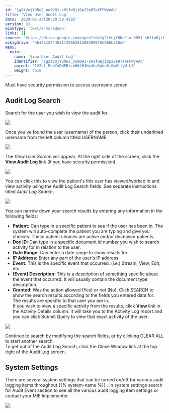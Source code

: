 ```yaml
---
id: '1g2tVujYONeJ_nu9D91-sH1fwBjiDp22e0ToXFFWyAAo'
title: 'View User Audit Log'
date: '2020-02-27T20:20:58.429Z'
version: 33
mimeType: 'text/x-markdown'
links: []
source: 'https://drive.google.com/open?id=1g2tVujYONeJ_nu9D91-sH1fwBjiDp22e0ToXFFWyAAo'
wikigdrive: 'a61f512444631f29662815085800f0e066b316db'
menu:
  main:
    name: 'View User Audit Log'
    identifier: '1g2tVujYONeJ_nu9D91-sH1fwBjiDp22e0ToXFFWyAAo'
    parent: '1V2Lt_MnbYoDNFBtcoH6JHJKm4he3obo6_GmOlfyW-L8'
    weight: 4610
---
```

Must have security permission to access username screen.
  
## Audit Log Search  
  
Search for the user you wish to view the audit for.
  
![](../view-user-audit-log.assets/10000000000004DF000001C3839D1D73CC6E7DF3.png)  

Once you've found the user (username) of the person, click their underlined username from the left column titled USERNAME.
  
![](../view-user-audit-log.assets/1000000000000483000001011ACCA9B69DF631C8.png)  

The *View User Screen* will appear. At the right side of the screen, click the **View Audit Log** link (if you have security permission).
  
![](../view-user-audit-log.assets/1000000000000490000001539D390F2B41A4A3BE.png)  

You can click this to view the patient's this user has viewed/worked in and view activity using the Audit Log Search fields. See separate instructions titled *Audit Log Search*.
  
![](../view-user-audit-log.assets/1000000000000300000000FF0089EBD41346B5FD.png)  

You can narrow down your search results by entering any information in the following fields:
* <strong>Patient:</strong> Can type in a specific patient to see if the user has been in. The system will auto-complete the patient you are typing and give you choices. These patient choices are active and/or deceased patients.
* <strong>Doc ID:</strong> Can type in a specific document id number you wish to search activity for in relation to the user.
* <strong>Date Range:</strong> Can enter a date range to show results for.
* <strong>IP Address:</strong> Enter any part of the user's IP address.
* <strong>Event:</strong> This is the specific event that occurred. (i.e.) Stream, View, Edit, etc.
* <strong>(Event) Description:</strong> This is a description of something specific about the event that occurred. It will usually contain the document type description.
* <strong>Granted:</strong> Was the action allowed (Yes) or not (No).
Click SEARCH to show the search results according to the fields you entered data for.  
The results are specific to that user you are in.  
If you wish to view a specific activity from the results, click **View** link in the Activity Details column. It will take you to the Activity Log report and you can click Submit Query to view that exact activity of the user.
  
![](../view-user-audit-log.assets/10000000000004BA000001F6861CF2CE74F56CB5.png)  

Continue to search by modifying the search fields, or by clicking CLEAR ALL to start another search.  
To get out of the Audit Log Search, click the Close Window link at the top right of the Audit Log screen.
  
## System Settings  
  
There are several system settings that can be turned on/off for various audit logging items throughout {{% system-name %}} . In system settings search for Audit Event section to see all the various audit logging item settings or contact your MIE Implementer.
  
![](../view-user-audit-log.assets/1000000000000143000001EAE44F44E4265ED7E1.png)  

